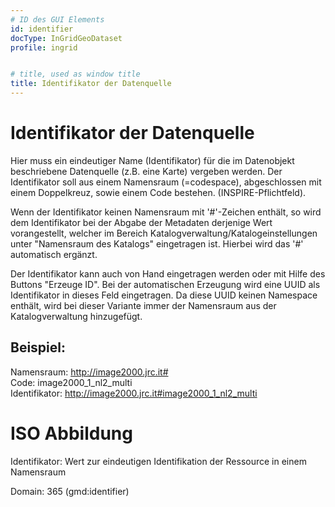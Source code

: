 ```yaml
---
# ID des GUI Elements
id: identifier
docType: InGridGeoDataset
profile: ingrid


# title, used as window title
title: Identifikator der Datenquelle
---
```


# Identifikator der Datenquelle

Hier muss ein eindeutiger Name (Identifikator) für die im Datenobjekt beschriebene Datenquelle (z.B. eine Karte) vergeben werden. Der Identifikator soll aus einem Namensraum (=codespace), abgeschlossen mit einem Doppelkreuz, sowie einem Code bestehen. (INSPIRE-Pflichtfeld).

Wenn der Identifikator keinen Namensraum mit '#'-Zeichen enthält, so wird dem Identifikator bei der Abgabe der Metadaten derjenige Wert vorangestellt, welcher im Bereich Katalogverwaltung/Katalogeinstellungen unter "Namensraum des Katalogs" eingetragen ist. Hierbei wird das '#' automatisch ergänzt.

Der Identifikator kann auch von Hand eingetragen werden oder mit Hilfe des Buttons "Erzeuge ID". Bei der automatischen Erzeugung wird eine UUID als Identifikator in dieses Feld eingetragen. Da diese UUID keinen Namespace enthält, wird bei dieser Variante immer der Namensraum aus der Katalogverwaltung hinzugefügt.

## Beispiel:

Namensraum: http://image2000.jrc.it#<br/>Code: image2000_1_nl2_multi<br/>Identifikator: http://image2000.jrc.it#image2000_1_nl2_multi

# ISO Abbildung

Identifikator: Wert zur eindeutigen Identifikation der Ressource in einem Namensraum

Domain: 365 (gmd:identifier)
